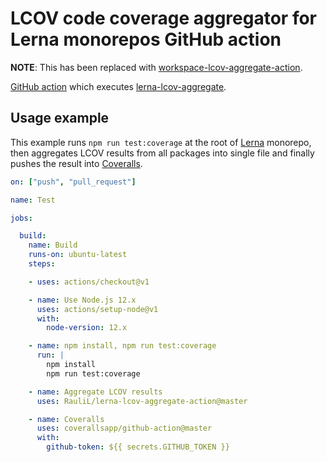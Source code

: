 # LCOV code coverage aggregator for Lerna monorepos GitHub action

**NOTE**: This has been replaced with [workspace-lcov-aggregate-action].

[GitHub action] which executes [lerna-lcov-aggregate].

[GitHub action]: https://docs.github.com/en/actions
[lerna-lcov-aggregate]: https://www.npmjs.com/package/lerna-lcov-aggregate

## Usage example

This example runs `npm run test:coverage` at the root of [Lerna] monorepo, then
aggregates LCOV results from all packages into single file and finally pushes
the result into [Coveralls].

[workspace-lcov-aggregate-action]: https://github.com/RauliL/workspace-lcov-aggregate-action
[Lerna]: https://lerna.js.org
[Coveralls]: https://coveralls.io

```yaml
on: ["push", "pull_request"]

name: Test

jobs:

  build:
    name: Build
    runs-on: ubuntu-latest
    steps:

    - uses: actions/checkout@v1

    - name: Use Node.js 12.x
      uses: actions/setup-node@v1
      with:
        node-version: 12.x

    - name: npm install, npm run test:coverage
      run: |
        npm install
        npm run test:coverage

    - name: Aggregate LCOV results
      uses: RauliL/lerna-lcov-aggregate-action@master

    - name: Coveralls
      uses: coverallsapp/github-action@master
      with:
        github-token: ${{ secrets.GITHUB_TOKEN }}
```
